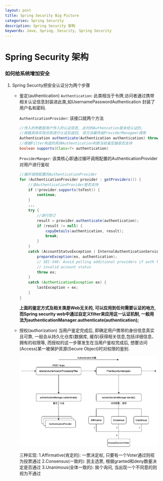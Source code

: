 ```yaml
---
layout: post
title: Spring Security Big Picture 
categories: Spring Security
description: Spring Security 架构
keywords: Java, Spring, Security, Spring Security 
---
```


Spring Security 架构
===================

### 如何给系统增加安全

1. Spring Security把安全认证分为两个步骤
    - 鉴定(authentication)
        `Authentication`: 此类相当于令牌,访问者通过携带相关认证信息封装进此类,如UsernamePasswordAuthentication
        封装了用户名和密码.

        `AuthenticationProvider`: 该接口就两个方法
    
        ```Java
        //传入的参数是用户传入的认证信息, 此时的Authencation是未经认证的,
        //根据具体实现对其进行认证后返回, 该方法最终由ProviderManageer调用
        Authentication authenticate(Authentication authentication) throws AuthenticationException
        //根据Filter构造的具体Authentication判断当前鉴定器是否支持
        boolean supports(Class<?> authentication)
        ```

        `ProviderManger`: 该类核心即通过循环调用配置的AuthenticationProvider对用户进行鉴权

        ```Java
        //循环调用配置的AuthenticationProvider
        for (AuthenticationProvider provider : getProviders()) {
            //该AuthenticationProvider是否支持
			if (!provider.supports(toTest)) {
				continue;
			}
			...
			try {
                //进行签订
				result = provider.authenticate(authentication);
				if (result != null) {
					copyDetails(authentication, result);
					break;
				}
			}
			catch (AccountStatusException | InternalAuthenticationServiceException ex) {
				prepareException(ex, authentication);
				// SEC-546: Avoid polling additional providers if auth failure is due to
				// invalid account status
				throw ex;
			}
			catch (AuthenticationException ex) {
				lastException = ex;
			}
		}
        ``` 

        **上面的鉴定方式及相关类是Web无关的, 可以应用到任何需要认证的地方, 而Spring security web中通过自定义filter来应用这一认证机制,
        一般用法为authenticationManager.authenticate(authentication);**

    - 授权(authorization)
        当用户鉴定完成后, 即确定用户携带的身份信息真实且可靠, 一般会从持久化仓库(数据库, 缓存)获得相关信息,包括详细信息、拥有的权限等, 而授权的这一步骤发生在当用户鉴权完成后, 想要访问(Access)某一被保护资源(Secure Object)时对权限的鉴别.

        ![load failed](../images/posts/spring/spring-security-big-picture.png)

        三种实现:
        1.Affirmative(肯定的): 一票决定权, 只要有一个Voter通过则视为投票通过
        2.Consensus(一致的): 民主选票, 根据granted和deny数量决定是否通过
        3.Unanimous(全体一致的): 挨个询问, 当出现一个不同意的则视为不通过